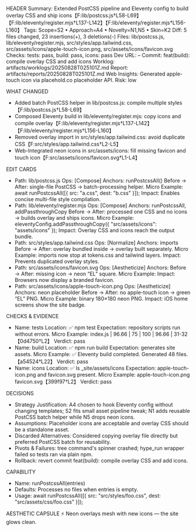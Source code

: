 HEADER
Summary: Extended PostCSS pipeline and Eleventy config to build overlay CSS and ship icons【F:lib/postcss.js†L58-L69】【F:lib/eleventy/register.mjs†L137-L142】【F:lib/eleventy/register.mjs†L156-L160】
Tags: Scope=S2 • Approach=A4 • Novelty=N1,N5 • Skin=K2
Diff: 5 files changed, 23 insertions(+), 3 deletions(-)
Files: lib/postcss.js, lib/eleventy/register.mjs, src/styles/app.tailwind.css, src/assets/icons/apple-touch-icon.png, src/assets/icons/favicon.svg
Checks: tests: pass, build: pass, icons: pass
Dev URL: –
Commit: feat(build): compile overlay CSS and add icons
Worklog: artifacts/worklogs/20250828T025101Z.md
Report: artifacts/reports/20250828T025101Z.md
Web Insights: Generated apple-touch icon via placehold.co placeholder API.
Risk: low

WHAT CHANGED
- Added batch PostCSS helper in lib/postcss.js: compile multiple styles【F:lib/postcss.js†L58-L69】
- Composed Eleventy build in lib/eleventy/register.mjs: copy icons and compile overlay【F:lib/eleventy/register.mjs†L137-L142】【F:lib/eleventy/register.mjs†L156-L160】
- Removed overlay import in src/styles/app.tailwind.css: avoid duplicate CSS【F:src/styles/app.tailwind.css†L2-L5】
- Web-Integrated neon icons in src/assets/icons: fill missing favicon and touch icon【F:src/assets/icons/favicon.svg†L1-L4】

EDIT CARDS
- Path: lib/postcss.js
  Ops: [Compose]
  Anchors: runPostcssAll()
  Before → After: single-file PostCSS → batch-processing helper.
  Micro Example: await runPostcssAll([{ src: "a.css", dest: "b.css" }]);
  Impact: Enables concise multi-file style compilation.
- Path: lib/eleventy/register.mjs
  Ops: [Compose]
  Anchors: runPostcssAll, addPassthroughCopy
  Before → After: processed one CSS and no icons → builds overlay and ships icons.
  Micro Example: eleventyConfig.addPassthroughCopy({ "src/assets/icons": "assets/icons" });
  Impact: Overlay CSS and icons reach the output bundle.
- Path: src/styles/app.tailwind.css
  Ops: [Normalize]
  Anchors: imports
  Before → After: overlay bundled inside → overlay built separately.
  Micro Example: imports now stop at tokens.css and tailwind layers.
  Impact: Prevents duplicated overlay styles.
- Path: src/assets/icons/favicon.svg
  Ops: [Aestheticize]
  Anchors: <rect/>
  Before → After: missing icon → neon “EL” square.
  Micro Example: <rect width="64" height="64" rx="8" fill="#00FF41"/>
  Impact: Browsers now display a branded favicon.
- Path: src/assets/icons/apple-touch-icon.png
  Ops: [Aestheticize]
  Anchors: neon placeholder
  Before → After: no apple-touch icon → green “EL” PNG.
  Micro Example: binary 180×180 neon PNG.
  Impact: iOS home screens show the site badge.

CHECKS & EVIDENCE
- Name: tests
  Location: ✅ npm test
  Expectation: repository scripts run without errors.
  Micro Example: index.js                  |   96.66 |       75 |     100 |   96.66 | 31-32【0d4750†L2】
  Verdict: pass
- Name: build
  Location: ✅ npm run build
  Expectation: generates site assets.
  Micro Example: ✅ Eleventy build completed. Generated 48 files.【a54524†L22】
  Verdict: pass
- Name: icons
  Location: ✅ ls _site/assets/icons
  Expectation: apple-touch-icon.png and favicon.svg present.
  Micro Example: apple-touch-icon.png  favicon.svg【399f97†L2】
  Verdict: pass

DECISIONS
- Strategy Justification: A4 chosen to hook Eleventy config without changing templates; S2 fits small asset pipeline tweak; N1 adds reusable PostCSS batch helper while N5 drops neon icons.
- Assumptions: Placeholder icons are acceptable and overlay CSS should be a standalone asset.
- Discarded Alternatives: Considered copying overlay file directly but preferred PostCSS batch for reusability.
- Pivots & Failures: tree command's spinner crashed; hype_run wrapper failed so tests ran via plain npm.
- Rollback: revert commit feat(build): compile overlay CSS and add icons.

CAPABILITY
- Name: runPostcssAll(entries)
- Defaults: Processes no files when entries is empty.
- Usage: await runPostcssAll([{ src: "src/styles/foo.css", dest: "src/assets/css/foo.css" }]);

AESTHETIC CAPSULE
⚡ Neon overlays mesh with new icons — the site glows clean.
